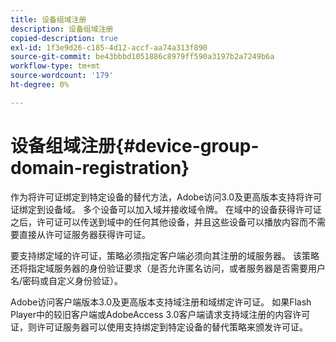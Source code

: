 ```yaml
---
title: 设备组域注册
description: 设备组域注册
copied-description: true
exl-id: 1f3e9d26-c185-4d12-accf-aa74a313f890
source-git-commit: be43bbbd1051886c8979ff590a3197b2a7249b6a
workflow-type: tm+mt
source-wordcount: '179'
ht-degree: 0%

---
```


# 设备组域注册{#device-group-domain-registration}

作为将许可证绑定到特定设备的替代方法，Adobe访问3.0及更高版本支持将许可证绑定到设备域。 多个设备可以加入域并接收域令牌。 在域中的设备获得许可证之后，许可证可以传送到域中的任何其他设备，并且这些设备可以播放内容而不需要直接从许可证服务器获得许可证。

要支持绑定域的许可证，策略必须指定客户端必须向其注册的域服务器。 该策略还将指定域服务器的身份验证要求（是否允许匿名访问，或者服务器是否需要用户名/密码或自定义身份验证）。

Adobe访问客户端版本3.0及更高版本支持域注册和域绑定许可证。 如果Flash Player中的较旧客户端或AdobeAccess 3.0客户端请求支持域注册的内容许可证，则许可证服务器可以使用支持绑定到特定设备的替代策略来颁发许可证。
